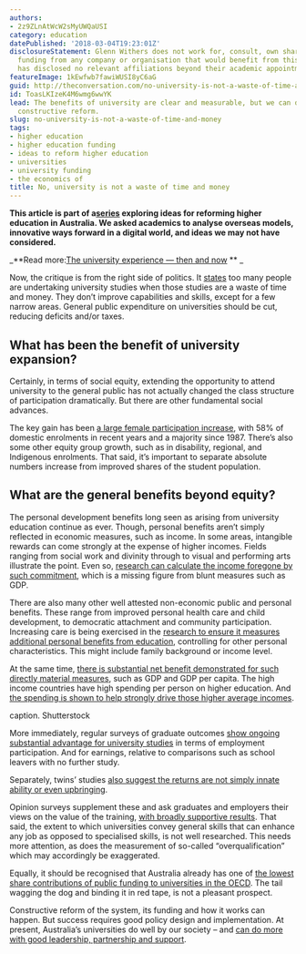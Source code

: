 ```yaml
---
authors:
- 2z9ZLnAtWcW2sMyUWQaUSI
category: education
datePublished: '2018-03-04T19:23:01Z'
disclosureStatement: Glenn Withers does not work for, consult, own shares in or receive
  funding from any company or organisation that would benefit from this article, and
  has disclosed no relevant affiliations beyond their academic appointment.
featureImage: 1kEwfwb7fawiWUSI8yC6aG
guid: http://theconversation.com/no-university-is-not-a-waste-of-time-and-money-92263
id: ToasLKIzeK4M6wmg6wwYK
lead: The benefits of university are clear and measurable, but we can do more with
  constructive reform.
slug: no-university-is-not-a-waste-of-time-and-money
tags:
- higher education
- higher education funding
- ideas to reform higher education
- universities
- university funding
- the economics of
title: No, university is not a waste of time and money
---
```

**__This article is part of a[series](https://theconversation.com/au/topics/ideas-to-reform-higher-education-50647) exploring ideas for reforming higher education in Australia. We asked academics to analyse overseas models, innovative ways forward in a digital world, and ideas we may not have considered.__**


_**Read more:[The university experience — then and now](http://theconversation.com/the-university-experience-then-and-now-10135) ** _


Now, the critique is from the right side of politics. It [states](https://www.theaustralian.com.au/opinion/churning-out-lawyers-shows-a-lack-of-judgment/news-story/c97c1b4c63556b8310b3702391118164) too many people are undertaking university studies when those studies are a waste of time and money. They don’t improve capabilities and skills, except for a few narrow areas. General public expenditure on universities should be cut, reducing deficits and/or taxes. 


## What has been the benefit of university expansion?

Certainly, in terms of social equity, extending the opportunity to attend university to the general public has not actually changed the class structure of participation dramatically. But there are other fundamental social advances. 

The key gain has been [a large female participation increase](https://grattan.edu.au/report/mapping-australian-higher-education-2016/), with 58% of domestic enrolments in recent years and a majority since 1987. There’s also some other equity group growth, such as in disability, regional, and Indigenous enrolments. That said, it’s important to separate absolute numbers increase from improved shares of the student population.

## What are the general benefits beyond equity?

The personal development benefits long seen as arising from university education continue as ever. Though, personal benefits aren’t simply reflected in economic measures, such as income. In some areas, intangible rewards can come strongly at the expense of higher incomes. Fields ranging from social work and divinity through to visual and performing arts illustrate the point. Even so, [research can calculate the income foregone by such commitment](https://acola.org.au/wp/ap21c/), which is a missing figure from blunt measures such as GDP. 

There are also many other well attested non-economic public and personal benefits. These range from improved personal health care and child development, to democratic attachment and community participation. Increasing care is being exercised in the [research to ensure it measures additional personal benefits from education](http://www.ahrq.gov/professionals/education/curriculum-tools/population-health/zimmerman.html), controlling for other personal characteristics. This might include family background or income level.

At the same time, [there is substantial net benefit demonstrated for such directly material measures](http://cep.lse.ac.uk/pubs/download/cp488.pdf), such as GDP and GDP per capita. The high income countries have high spending per person on higher education. And [the spending is shown to help strongly drive those higher average incomes](https://acola.org.au/wp/PDF/SAF01/13.%20Commissioned%20Statistical%20Studies%20-%206%20July.pdf).

caption. Shutterstock

More immediately, regular surveys of graduate outcomes [show ongoing substantial advantage for university studies](http://www.flinders.edu.au/sabs/nils/publications/working-papers/has-the-graduate-job-market-been-swamped.cfm) in terms of employment participation. And for earnings, relative to comparisons such as school leavers with no further study. 

Separately, twins’ studies [also suggest the returns are not simply innate ability or even upbringing](https://www.ncbi.nlm.nih.gov/pmc/articles/PMC3359051/). 

Opinion surveys supplement these and ask graduates and employers their views on the value of the training, [with broadly supportive results](https://www.education.gov.au/selected-higher-education-statistics-2016-student-data). That said, the extent to which universities convey general skills that can enhance any job as opposed to specialised skills, is not well researched. This needs more attention, as does the measurement of so-called “overqualification” which may accordingly be exaggerated.


Equally, it should be recognised that Australia already has one of [the lowest share contributions of public funding to universities in the OECD](http://www.oecd.org/education/education-at-a-glance-19991487.htm). The tail wagging the dog and binding it in red tape, is not a pleasant prospect. 

Constructive reform of the system, its funding and how it works can happen. But success requires good policy design and implementation. At present, Australia’s universities do well by our society – and [can do more with good leadership, partnership and support](https://acola.org.au/wp/PDF/SAF01/SAF01%20full%20lo%20res.pdf).